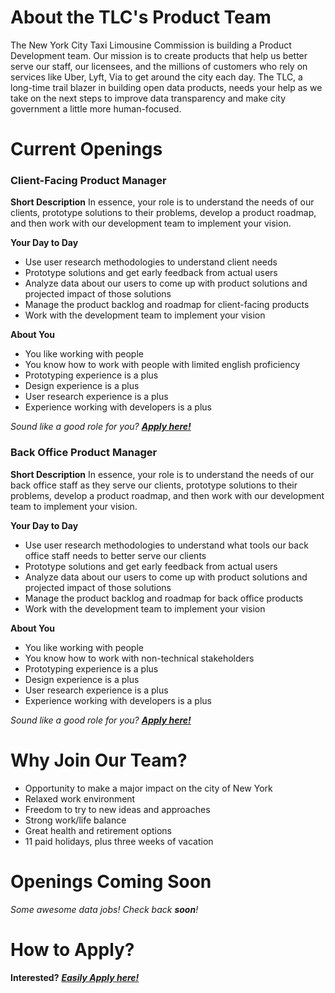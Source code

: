 # About the TLC's Product Team

The New York City Taxi Limousine Commission is building a Product Development team. Our mission is to create products that help us better serve our staff, our licensees, and the millions of customers who rely on services like Uber, Lyft, Via to get around the city each day. The TLC, a long-time trail blazer in building open data products, needs your help as we take on the next steps to improve data transparency and make city government a little more human-focused.

# Current Openings

### Client-Facing Product Manager
**Short Description** In essence, your role is to understand the needs of our clients, prototype solutions to their problems, develop a product roadmap, and then work with our development team to implement your vision.

**Your Day to Day** 
- Use user research methodologies to understand client needs
- Prototype solutions and get early feedback from actual users
- Analyze data about our users to come up with product solutions and projected impact of those solutions
- Manage the product backlog and roadmap for client-facing products
- Work with the development team to implement your vision

**About You** 
- You like working with people
- You know how to work with people with limited english proficiency
- Prototyping experience is a plus
- Design experience is a plus
- User research experience is a plus
- Experience working with developers is a plus

*Sound like a good role for you?*  ***[Apply here!](https://a127-jobs.nyc.gov/psc/nycjobs/EMPLOYEE/HRMS/c/HRS_HRAM.HRS_APP_SCHJOB.GBL?Page=HRS_APP_JBPST&Action=U&FOCUS=Applicant&SiteId=1&JobOpeningId=384481&PostingSeq=1)***

### Back Office Product Manager
**Short Description** In essence, your role is to understand the needs of our back office staff as they serve our clients, prototype solutions to their problems, develop a product roadmap, and then work with our development team to implement your vision.

**Your Day to Day** 
- Use user research methodologies to understand what tools our back office staff needs to better serve our clients
- Prototype solutions and get early feedback from actual users
- Analyze data about our users to come up with product solutions and projected impact of those solutions
- Manage the product backlog and roadmap for back office products
- Work with the development team to implement your vision

**About You** 
- You like working with people
- You know how to work with non-technical stakeholders
- Prototyping experience is a plus
- Design experience is a plus
- User research experience is a plus
- Experience working with developers is a plus

*Sound like a good role for you?*  ***[Apply here!](https://a127-jobs.nyc.gov/psc/nycjobs/EMPLOYEE/HRMS/c/HRS_HRAM.HRS_APP_SCHJOB.GBL?Page=HRS_APP_JBPST&Action=U&FOCUS=Applicant&SiteId=1&JobOpeningId=384481&PostingSeq=1)***

# Why Join Our Team?
- Opportunity to make a major impact on the city of New York
- Relaxed work environment
- Freedom to try to new ideas and approaches
- Strong work/life balance
- Great health and retirement options
- 11 paid holidays, plus three weeks of vacation

# Openings Coming Soon

_Some awesome data jobs! Check back **soon**!_

# How to Apply?

**Interested?** ***[Easily Apply here!](https://a127-jobs.nyc.gov/psc/nycjobs/EMPLOYEE/HRMS/c/HRS_HRAM.HRS_APP_SCHJOB.GBL?Page=HRS_APP_JBPST&Action=U&FOCUS=Applicant&SiteId=1&JobOpeningId=384481&PostingSeq=1)***
